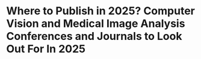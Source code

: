 # Where to Publish in 2025? Computer Vision and Medical Image Analysis Conferences and Journals to Look Out For In 2025
